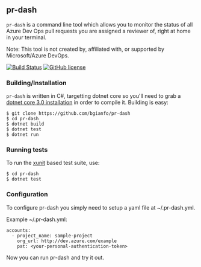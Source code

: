 pr-dash
----
`pr-dash` is a command line tool which allows you to monitor the status
of all Azure Dev Ops pull requests you are assigned a reviewer of, right
at home in your terminal.

Note: This tool is not created by, affiliated with, or supported by Microsoft/Azure DevOps.

[![Build Status](https://travis-ci.org/bgianfo/pr-dash.svg?branch=master)](https://travis-ci.org/bgianfo/pr-dash)
[![GitHub license](https://img.shields.io/github/license/bgianfo/pr-dash.svg)]()

### Building/Installation

`pr-dash` is written in C#, targetting dotnet core so you'll need to grab a
[dotnet core 3.0 installation](https://dotnet.microsoft.com/download/dotnet-core/3.0) in order to compile it.
Building is easy:

```
$ git clone https://github.com/bgianfo/pr-dash
$ cd pr-dash
$ dotnet build
$ dotnet test
$ dotnet run
```

### Running tests

To run the [xunit](https://xunit.net/) based test suite, use:

```
$ cd pr-dash
$ dotnet test
```

### Configuration

To configure pr-dash you simply need to setup a yaml file at ~/.pr-dash.yml.

Example ~/.pr-dash.yml:

```
accounts:
  - project_name: sample-project
	org_url: http://dev.azure.com/example
	pat: <your-personal-authentication-token>
```

Now you can run pr-dash and try it out.
